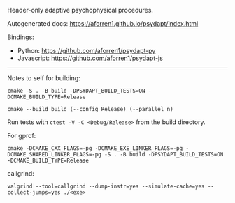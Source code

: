 Header-only adaptive psychophysical procedures.

Autogenerated docs: https://aforren1.github.io/psydapt/index.html

Bindings:

- Python: https://github.com/aforren1/psydapt-py
- Javascript: https://github.com/aforren1/psydapt-js

---

Notes to self for building:

```
cmake -S . -B build -DPSYDAPT_BUILD_TESTS=ON -DCMAKE_BUILD_TYPE=Release

cmake --build build (--config Release) (--parallel n)
```

Run tests with `ctest -V -C <Debug/Release>` from the build directory.

For gprof:

```
cmake -DCMAKE_CXX_FLAGS=-pg -DCMAKE_EXE_LINKER_FLAGS=-pg -DCMAKE_SHARED_LINKER_FLAGS=-pg -S . -B build -DPSYDAPT_BUILD_TESTS=ON -DCMAKE_BUILD_TYPE=Release
```

callgrind:

```
valgrind --tool=callgrind --dump-instr=yes --simulate-cache=yes --collect-jumps=yes ./<exe>
```
